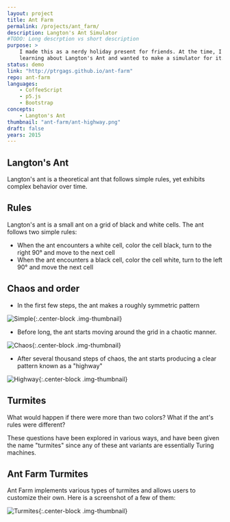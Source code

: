 ```yaml
---
layout: project
title: Ant Farm
permalink: /projects/ant_farm/
description: Langton's Ant Simulator
#TODO: Long descrption vs short description
purpose: >
    I made this as a nerdy holiday present for friends. At the time, I was
    learning about Langton's Ant and wanted to make a simulator for it.
status: demo
link: "http://ptrgags.github.io/ant-farm"
repo: ant-farm
languages:
    - CoffeeScript
    - p5.js
    - Bootstrap
concepts:
    - Langton's Ant
thumbnail: "ant-farm/ant-highway.png"
draft: false
years: 2015
---
```

## Langton's Ant

Langton's ant is a theoretical ant that follows simple rules, yet exhibits
complex behavior over time.

## Rules

Langton's ant is a small ant on a grid of black and white cells. The ant
follows two simple rules:

* When the ant encounters a white cell, color the cell black, turn to the
  right 90° and move to the next cell
* When the ant encounters a black cell, color the cell white, turn to the
  left 90° and move the next cell

## Chaos and order

* In the first few steps, the ant makes a roughly symmetric pattern

![Simple]({{site.url}}/images/ant-farm/ant-simple.png){:.center-block .img-thumbnail}

* Before long, the ant starts moving around the grid in a chaotic manner.

![Chaos]({{site.url}}/images/ant-farm/ant-chaotic.png){:.center-block .img-thumbnail}

* After several thousand steps of chaos, the ant starts producing a clear
  pattern known as a "highway"

![Highway]({{site.url}}/images/ant-farm/ant-highway.png){:.center-block .img-thumbnail}

## Turmites

What would happen if there were more than two colors? What if the ant's rules
were different?

<!-- TODO: Add link to Turmites Wikipedia page! -->

These questions have been explored in various ways, and have been given
the name "turmites" since any of these ant variants are essentially Turing
machines.

## Ant Farm Turmites

Ant Farm implements various types of turmites and allows users to customize
their own. Here is a screenshot of a few of them:

![Turmites]({{site.url}}/images/ant-farm/ants-other.png){:.center-block .img-thumbnail}

<!-- TODO: Custom Ants -->
<!-- TODO: Ant Encoding -->
